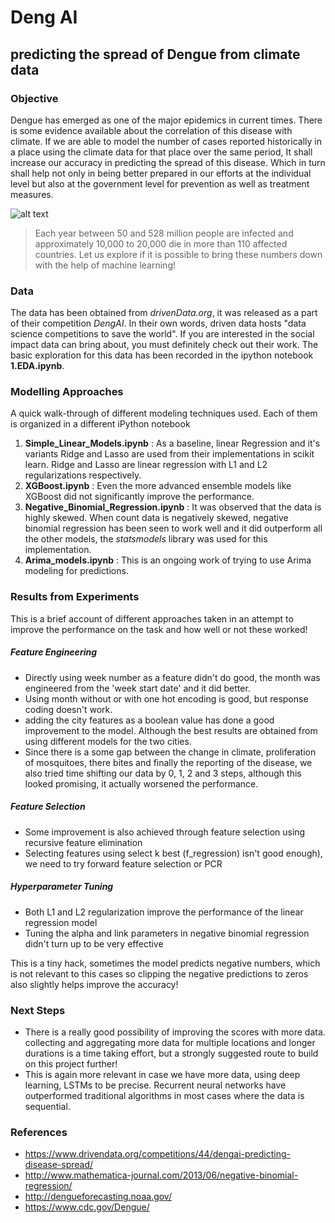 # Deng AI
## predicting the spread of Dengue from climate data

### Objective
Dengue has emerged as one of the major epidemics in current times. There is some evidence available about the correlation of this disease with climate. If we are able to model the number of cases reported historically in a place using the climate data for that place over the same period, It shall increase our accuracy in predicting the spread of this disease. Which in turn shall help not only in being better prepared in our efforts at the individual level but also at the government level for prevention as well as treatment measures.

![alt text](https://community.drivendata.org/uploads/default/original/1X/0f3a28954438c90e1935d61f3f2c23e906feb39a.jpg)

>Each year between 50 and 528 million people are infected and approximately 10,000 to 20,000 die in more than 110 affected countries. Let us explore if it is possible to bring these numbers down with the help of machine learning!


### Data
The data has been obtained from *drivenData.org*, it was released as a part of their competition *DengAI*.
In their own words, driven data hosts "data science competitions to save the world". If you are interested in the social impact data can bring about, you must definitely check out their work.
The basic exploration for this data has been recorded in the ipython notebook **1.EDA.ipynb**.

### Modelling Approaches

A quick walk-through of different modeling techniques used. Each of them is organized in a different iPython notebook

1. **Simple_Linear_Models.ipynb** :
As a baseline, linear Regression and it's variants Ridge and Lasso are used from their implementations in scikit learn. Ridge and Lasso are linear regression with L1 and L2 regularizations respectively.
2. **XGBoost.ipynb** :
Even the more advanced ensemble models like XGBoost did not significantly improve the performance.
3. **Negative_Binomial_Regression.ipynb** :
It was observed that the data is highly skewed. When count data is negatively skewed, negative binomial regression has been seen to work well and it did outperform all the other models, the *statsmodels* library was used for this implementation.
4. **Arima_models.ipynb** :
This is an ongoing work of trying to use Arima modeling for predictions.


### Results from Experiments
This is a brief account of different approaches taken in an attempt to improve the performance on the task and how well or not these worked!

##### Feature Engineering
 - Directly using week number as a feature didn't do good, the month was engineered from the 'week start date' and it did better.
 - Using month without or with one hot encoding is good, but response coding doesn't work.
 - adding the city features as a boolean value has done a good improvement to the model. Although the best results are obtained from using different models for the two cities.
 - Since there is a some gap between the change in climate, proliferation of mosquitoes, there bites and finally the reporting of the disease,  we also tried time shifting our data by 0, 1, 2 and 3 steps, although this looked promising, it actually worsened the performance.

##### Feature Selection
 - Some improvement is also achieved through feature selection using recursive feature elimination
 - Selecting features using select k best (f_regression) isn't good enough), we need to try forward feature selection or PCR

##### Hyperparameter Tuning
 - Both L1 and L2 regularization improve the performance of the linear regression model
 - Tuning the alpha and link parameters in negative binomial regression didn't turn up to be very effective

This is a tiny hack, sometimes the model predicts negative numbers, which is not relevant to this cases so clipping the negative predictions to zeros also slightly helps improve the accuracy!

### Next Steps
 - There is a really good possibility of improving the scores with more data. collecting and aggregating more data for multiple locations and longer durations is a time taking effort, but a strongly suggested route to build on this project further!
 - This is again more relevant in case we have more data, using deep learning, LSTMs to be precise. Recurrent neural networks have outperformed traditional algorithms in most cases where the data is sequential.

### References
 - https://www.drivendata.org/competitions/44/dengai-predicting-disease-spread/
 - http://www.mathematica-journal.com/2013/06/negative-binomial-regression/
 - http://dengueforecasting.noaa.gov/
 - https://www.cdc.gov/Dengue/
